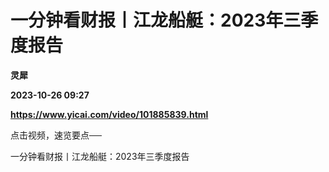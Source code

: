 # 一分钟看财报丨江龙船艇：2023年三季度报告
**灵犀**

**2023-10-26 09:27**

**https://www.yicai.com/video/101885839.html**

点击视频，速览要点──

一分钟看财报丨江龙船艇：2023年三季度报告
